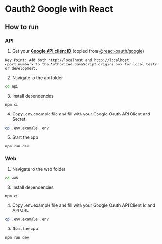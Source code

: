 # Oauth2 Google with React

## How to run

### API

1. Get your **[Google API client ID](https://console.cloud.google.com/apis/dashboard)** (copied from [@react-oauth/google](https://www.npmjs.com/package/@react-oauth/google))

`Key Point: Add both http://localhost and http://localhost:<port_number> to the Authorized JavaScript origins box for local tests or development.`

2. Navigate to the api folder

``` bash
cd api
```

3. Install dependencies
``` bash
npm ci
```

4. Copy .env.example file and fill with your Google Oauth API Client and Secret

``` bash
cp .env.example .env
```

5. Start the app
``` bash
npm run dev
```

### Web

1. Navigate to the web folder

``` bash
cd web
```

3. Install dependencies
``` bash
npm ci
```

4. Copy .env.example file and fill with your Google Oauth API Client Id and API URL

``` bash
cp .env.example .env
```

5. Start the app
``` bash
npm run dev
```